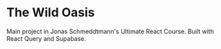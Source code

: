 # The Wild Oasis

Main project in Jonas Schmeddtmann's Ultimate React Course. Built with React Query and Supabase.

